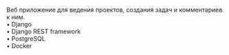 Веб приложение для ведения проектов, создания задач и комментариев к ним.</br>
• Django</br>
• Django REST framework</br>
• PostgreSQL</br>
• Docker</br>
